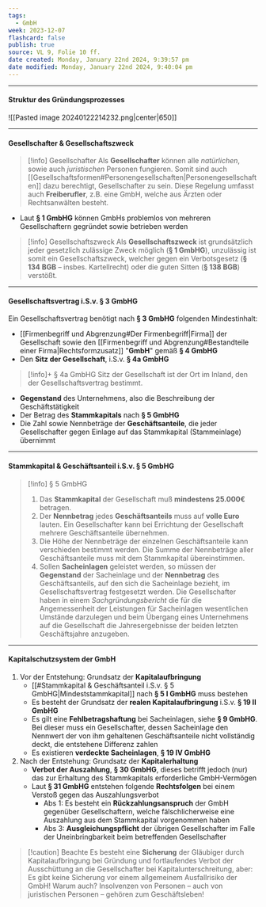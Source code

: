 ```yaml
---
tags:
  - GmbH
week: 2023-12-07
flashcard: false
publish: true
source: VL 9, Folie 10 ff.
date created: Monday, January 22nd 2024, 9:39:57 pm
date modified: Monday, January 22nd 2024, 9:40:04 pm
---
```

***
#### Struktur des Gründungsprozesses

![[Pasted image 20240122214232.png|center|650]]

***
#### Gesellschafter & Gesellschaftszweck

> [!info] Gesellschafter 
> Als **Gesellschafter** können alle *natürlichen*, sowie auch *juristischen* Personen fungieren. Somit sind auch [[Gesellschaftsformen#Personengesellschaften|Personengesellschaften]] dazu berechtigt, Gesellschafter zu sein.
> Diese Regelung umfasst auch **Freiberufler**, z.B. eine GmbH, welche aus Ärzten oder Rechtsanwälten besteht.

- Laut **§ 1 GmbHG** können GmbHs problemlos von mehreren Gesellschaftern gegründet sowie betrieben werden

> [!info] Gesellschaftszweck 
> Als **Gesellschaftszweck** ist grundsätzlich jeder gesetzlich zulässige Zweck möglich (**§ 1 GmbHG**), unzulässig ist somit ein Gesellschaftszweck, welcher gegen ein Verbotsgesetz (**§ 134 BGB** – insbes. Kartellrecht) oder die guten Sitten (**§ 138 BGB**) verstößt.

***
#### Gesellschaftsvertrag i.S.v. § 3 GmbHG

Ein Gesellschaftsvertrag benötigt nach **§ 3 GmbHG** folgenden Mindestinhalt:

- [[Firmenbegriff und Abgrenzung#Der Firmenbegriff|Firma]] der Gesellschaft sowie den [[Firmenbegriff und Abgrenzung#Bestandteile einer Firma|Rechtsformzusatz]] "**GmbH**" gemäß **§ 4 GmbHG**
- Den **Sitz der Gesellschaft**, i.S.v. **§ 4a GmbHG**

> [!info]+ § 4a GmbHG 
> Sitz der Gesellschaft ist der Ort im Inland, den der Gesellschaftsvertrag bestimmt.

- **Gegenstand** des Unternehmens, also die Beschreibung der Geschäftstätigkeit
- Der Betrag des **Stammkapitals** nach **§ 5 GmbHG**
- Die Zahl sowie Nennbeträge der **Geschäftsanteile**, die jeder Gesellschafter gegen Einlage auf das Stammkapital (Stammeinlage) übernimmt

***
#### Stammkapital & Geschäftsanteil i.S.v. § 5 GmbHG

> [!info] § 5 GmbHG 
> 1. Das **Stammkapital** der Gesellschaft muß **mindestens 25.000€** betragen.
> 2. Der **Nennbetrag** jedes **Geschäftsanteils** muss auf **volle Euro** lauten. Ein Gesellschafter kann bei Errichtung der Gesellschaft mehrere Geschäftsanteile übernehmen.
> 3. Die Höhe der Nennbeträge der einzelnen Geschäftsanteile kann verschieden bestimmt werden. Die Summe der Nennbeträge aller Geschäftsanteile muss mit dem Stammkapital übereinstimmen.
> 4. Sollen **Sacheinlagen** geleistet werden, so müssen der **Gegenstand** der Sacheinlage und der **Nennbetrag** des Geschäftsanteils, auf den sich die Sacheinlage bezieht, im Gesellschaftsvertrag festgesetzt werden. Die Gesellschafter haben in einem *Sachgründungsbericht* die für die Angemessenheit der Leistungen für Sacheinlagen wesentlichen Umstände darzulegen und beim Übergang eines Unternehmens auf die Gesellschaft die Jahresergebnisse der beiden letzten Geschäftsjahre anzugeben.

***
#### Kapitalschutzsystem der GmbH

1. Vor der Entstehung: Grundsatz der **Kapitalaufbringung**
	- [[#Stammkapital & Geschäftsanteil i.S.v. § 5 GmbHG|Mindeststammkapital]] nach **§ 5 I GmbHG** muss bestehen
	- Es besteht der Grundsatz der **realen Kapitalaufbringung** i.S.v. **§ 19 II GmbHG**
	- Es gilt eine **Fehlbetragshaftung** bei Sacheinlagen, siehe **§ 9 GmbHG**. Bei dieser muss ein Gesellschafter, dessen Sacheinlage den Nennwert der von ihm gehaltenen Geschäftsanteile nicht vollständig deckt, die entstehene Differenz zahlen
	- Es existieren **verdeckte Sacheinlagen**, **§ 19 IV GmbHG**
2. Nach der Entstehung: Grundsatz der **Kapitalerhaltung**
	- **Verbot der Auszahlung**, **§ 30 GmbHG**, dieses betrifft jedoch (nur) das zur Erhaltung des Stammkapitals erforderliche GmbH-Vermögen
	- Laut **§ 31 GmbHG** entstehen folgende **Rechtsfolgen** bei einem Verstoß gegen das Auszahlungsverbot
		- Abs 1: Es besteht ein **Rückzahlungsanspruch** der GmbH gegenüber Gesellschaftern, welche fälschlicherweise eine Auszahlung aus dem Stammkapital vorgenommen haben
		- Abs 3: **Ausgleichungspflicht** der übrigen Gesellschafter im Falle der Uneinbringbarkeit beim betreffenden Gesellschafter

> [!caution] Beachte 
> Es besteht eine **Sicherung** der Gläubiger durch Kapitalaufbringung bei Gründung und fortlaufendes Verbot der Ausschüttung an die Gesellschafter bei Kapitalunterschreitung, aber:
> Es gibt keine Sicherung vor einem allgemeinem Ausfallrisiko der GmbH! Warum auch? Insolvenzen von Personen – auch von juristischen Personen – gehören zum Geschäftsleben!

